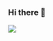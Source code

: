 ### Hi there 👋

  <a target="_blank" href="https://github.com/paulvelzeboer">
    <img align="center" src="https://github-readme-stats.vercel.app/api?username=paulvelzeboer&show_icons=true&theme=synthwave&count_private=true&hide=stars" />
  </a>

<!--
**paulvelzeboer/paulvelzeboer** is a ✨ _special_ ✨ repository because its `README.md` (this file) appears on your GitHub profile.

Here are some ideas to get you started:

- 🔭 I’m currently working on ...
- 🌱 I’m currently learning ...
- 👯 I’m looking to collaborate on ...
- 🤔 I’m looking for help with ...
- 💬 Ask me about ...
- 📫 How to reach me: ...
- 😄 Pronouns: ...
- ⚡ Fun fact: ...
-->
